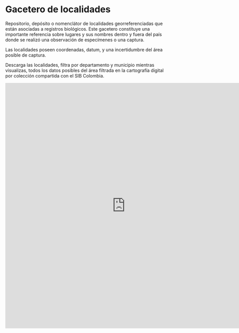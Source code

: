 

# Gacetero de localidades


Repositorio, depósito o nomenclátor de localidades georreferenciadas que están asociadas a registros biológicos. Este gacetero constituye una importante referencia sobre lugares y sus nombres dentro y fuera del país donde se realizó una observación de especímenes o una captura.

Las localidades poseen coordenadas, datum, y una incertidumbre del área posible de captura.

Descarga las localidades, filtra por departamento y municipio mientras visualizas, todos los datos posibles del área filtrada en la cartografía digital por colección compartida con el SIB Colombia.



<iframe seamless frameborder="0" src="https://public.tableau.com/views/Gacetero_0/Dashboard1?:embed=yes&:display_count=yes&:showVizHome=no" width = '750' height = '770' scrolling='yes' ></iframe>    
